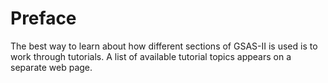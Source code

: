 # Preface

The best way to learn about how different sections of GSAS-II is used is to work through tutorials. A list of available tutorial topics appears on a separate web page.
